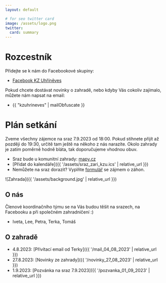 ```yaml
---
layout: default

# for seo twitter card
image: /assets/logo.png
twitter:
  card: summary
---
```


# Rozcestník

Přidejte se k nám do Facebookové skupiny:

- [Facebook KZ Uhříněves](https://www.facebook.com/groups/3586237255032092/)

Pokud chcete dostávat novinky o zahradě, nebo kdyby Vás cokoliv zajímalo, můžete nám napsat na email:

- {{ "kzuhrineves" | mailObfuscate }}

# Plán setkání

Zveme všechny zájemce na sraz 7.9.2023 od 18:00. Pokud stihnete přijít až později do 19:30, určitě tam ještě na někoho z nás narazíte. Okolo zahrady je zatím poměrně hodně bláta, tak doporučujeme vhodnou obuv.

- Sraz bude u komunitní zahrady: [mapy.cz](https://en.mapy.cz/s/pucabolano)
- [Přidat do kalendáře]({{ '/assets/sraz_zari_kzu.ics' | relative_url }})
- Nemůžete na sraz dorazit? Vyplňte [formulář](https://forms.gle/QuFfnszPJExtA4AF9) se zájmem o záhon.

![Zahrada]({{ '/assets/background.jpg' | relative_url }})

## O nás

Členové koordinačního týmu se na Vás budou těšit na srazech, na Facebooku a při společném zahradničení :)

- Iveta, Lee, Petra, Terka, Tomáš

## O zahradě

- 4.8.2023: [Přivítací email od Terky]({{ '/mail_04_08_2023' | relative_url }})
- 27.8.2023: [Novinky ze zahrady]({{ '/novinky_27_08_2023' | relative_url }})
- 1.9.2023: [Pozvánka na sraz 7.9.2023]({{ '/pozvanka_01_09_2023' | relative_url }})
